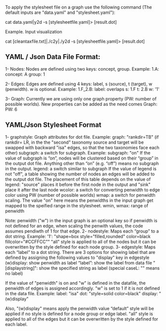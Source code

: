 To apply the stylesheet file on a graph use the following command (The default inputs are "data.yaml" and "stylesheet.yaml"):

cat data.yaml|y2d -s [stylesheetfile.yaml]> [result.dot]


Example. Input visualization

cat [cleantaxfile.txt]|./c2y|./y2d -s [stylesheetfile.yaml]> [result.dot]





YAML / Json Data File Format:
--------------------------
1- Nodes:
Nodes are defined using two keys: concept, group. Example:
1.A:
  concept: A
  group: 1
  
2- Edges:
Edges are defined using 4 keys: label, s (source), t (target), w (penwidth). w is optional. Example:
1.F_2.B:
  label: overlaps
  s: 1.F
  t: 2.B
  w: '1'
  
3- Graph:
Currently we are using only one graph property (PW: number of possible worlds). New properties can be added as the need comes
Graph:
  PW: 6
  
YAML/Json Stylesheet Format
--------------------------

1- graphstyle:
Graph attributes for dot file. Example:
 graph: "rankdir=TB"
 (if rankdir= LR, in the the "second" taxonomy source and target will be swapped with backward "isa" edges, so that the two taxonomies face each other) 
 subgraph: a switch for subgraph. Example:
    subgraph: "on"
  If the value of subgraph is “on”, nodes will be clustered based on their “group” in the output dot file. Anything other than “on” (e.g. “off”) means no subgraph in the output. 
  legend: a switch similar to subgraph
   If the value of legend is not "off", a table showing the number of nodes an edges will be added to the output dot file. The placement of this table depends on the value of legend: "source" places it before the first node in the output and "sink" place it after the last node
wcolor: a switch for converting penwidth to edge color using PW (number of possible worlds)
wmap: a switch for penwidth scaling. The value "on" here means the penwidths in the input graph get mapped to the speified range in the stylesheet.
wmin, wmax: range of penwidth

Note: penwidth ("w") in the input graph is an optional key so if penwidth is not defined for an edge, when scaling the penwith values, the code assumes pendiwth of 1 for that edge. 
2- nodestyle:
Maps each “group” to a dot string. Example:
    '1': "shape=box style=\"filled,rounded\" color=black fillcolor=\"#CCFFCC\""
"all" style is applied to all of the nodes but it can be overwritten by the style defined for each node group.
3- edgestyle:
Maps each “label” to a dot string. 
There are 3 options for showing label that are defined by assigning the following values to "display" key in edgestyle 
(w)display: show penwidth as label
“label”: show the label from data file 
"[displaystring]": show the specified string as label (special caseL: "" means no label)
 
 If the value of "penwidth" is on and "w" is defined in the datafile, the penwidth of edges is assigned accordingly. "w" is set to 1 if it is not defined in the data file.
Example:
      label: "isa"
      dot: "style=solid color=black"
      display: "(w)display"
      
Also, "(w)display" means apply the penwidth value
“default” style will be applied if no style is defined for a node group or edge label. 
"all" style is applied to all of the edges but it can be overwritten by the style defined for each label.

